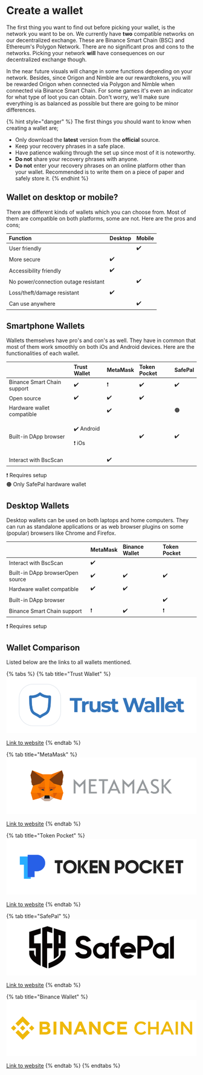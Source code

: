 # Create a wallet

The first thing you want to find out before picking your wallet, is the network you want to be on. We currently have **two** compatible networks on our decentralized exchange. These are Binance Smart Chain \(BSC\) and Ethereum's Polygon Network. There are no significant pros and cons to the networks. Picking your network **will** have consequences on our decentralized exchange though. 

In the near future visuals will change in some functions depending on your network. Besides, since Origon and Nimble are our rewardtokens, you will be rewarded Origon when connected via Polygon and Nimble when connected via Binance Smart Chain. For some games it's even an indicator for what type of loot you can obtain. Don't worry, we'll make sure everything is as balanced as possible but there are going to be minor differences.

{% hint style="danger" %}
The first things you should want to know when creating a wallet are;

* Only download the **latest** version from the **official** source.
* Keep your recovery phrases in a safe place.
* Have patience walking through the set up since most of it is noteworthy.
* **Do not** share your recovery phrases with anyone.
* **Do not** enter your recovery phrases on an online platform other than your wallet. Recommended is to write them on a piece of paper and safely store it.
{% endhint %}

## Wallet on desktop or mobile?

There are different kinds of wallets which you can choose from. Most of them are compatible on both platforms, some are not. Here are the pros and cons;

| Function | Desktop | Mobile |
| :--- | :--- | :--- |
| User friendly |  | ✔️ |
| More secure | ✔️ |  |
| Accessibility friendly | ✔️ |  |
| No power/connection outage resistant |  | ✔️ |
| Loss/theft/damage resistant | ✔️ |  |
| Can use anywhere |  | ✔️ |

## Smartphone Wallets

Wallets themselves have pro's and con's as well. They have in common that most of them work smoothly on both iOs and Android devices. Here are the functionalities of each wallet.

<table>
  <thead>
    <tr>
      <th style="text-align:left"></th>
      <th style="text-align:left">Trust Wallet</th>
      <th style="text-align:left">MetaMask</th>
      <th style="text-align:left">Token Pocket</th>
      <th style="text-align:left">SafePal</th>
    </tr>
  </thead>
  <tbody>
    <tr>
      <td style="text-align:left">Binance Smart Chain support</td>
      <td style="text-align:left">&#x2714;&#xFE0F;</td>
      <td style="text-align:left">&#x2757;&#xFE0F;</td>
      <td style="text-align:left">&#x2714;&#xFE0F;</td>
      <td style="text-align:left">&#x2714;&#xFE0F;</td>
    </tr>
    <tr>
      <td style="text-align:left">Open source</td>
      <td style="text-align:left">&#x2714;&#xFE0F;</td>
      <td style="text-align:left">&#x2714;&#xFE0F;</td>
      <td style="text-align:left">&#x2714;&#xFE0F;</td>
      <td style="text-align:left"></td>
    </tr>
    <tr>
      <td style="text-align:left">Hardware wallet compatible</td>
      <td style="text-align:left"></td>
      <td style="text-align:left">&#x2714;&#xFE0F;</td>
      <td style="text-align:left"></td>
      <td style="text-align:left">&#x1F7E0;</td>
    </tr>
    <tr>
      <td style="text-align:left">Built-in DApp browser</td>
      <td style="text-align:left">
        <p>&#x2714;&#xFE0F; Android</p>
        <p>&#x2757;&#xFE0F; iOs</p>
      </td>
      <td style="text-align:left"></td>
      <td style="text-align:left">&#x2714;&#xFE0F;</td>
      <td style="text-align:left">&#x2714;&#xFE0F;</td>
    </tr>
    <tr>
      <td style="text-align:left">Interact with BscScan</td>
      <td style="text-align:left"></td>
      <td style="text-align:left">&#x2714;&#xFE0F;</td>
      <td style="text-align:left"></td>
      <td style="text-align:left"></td>
    </tr>
  </tbody>
</table>

❗️ Requires setup  
🟠 Only SafePal hardware wallet

## Desktop Wallets

Desktop wallets can be used on both laptops and home computers. They can run as standalone applications or as web browser plugins on some \(popular\) browsers like Chrome and Firefox.

|  | MetaMask | Binance Wallet | Token Pocket |
| :--- | :--- | :--- | :--- |
| Interact with BscScan | ✔️ |  |  |
| Built-in DApp browserOpen source | ✔️ | ✔️ | ✔️ |
| Hardware wallet compatible | ✔️ | ✔️ |  |
| Built-in DApp browser |  |  | ✔️ |
| Binance Smart Chain support | ❗️ | ✔️ | ❗️ |

❗️ Requires setup

## Wallet Comparison

Listed below are the links to all wallets mentioned.

{% tabs %}
{% tab title="Trust Wallet" %}
![](../.gitbook/assets/image%20%283%29.png)

[Link to website](https://trustwallet.com/)
{% endtab %}

{% tab title="MetaMask" %}
![](../.gitbook/assets/image%20%287%29.png)

[Link to website](https://metamask.io/download.html)
{% endtab %}

{% tab title="Token Pocket" %}
![](../.gitbook/assets/image%20%289%29.png)

[Link to website](https://www.tokenpocket.pro/en/download/app)
{% endtab %}

{% tab title="SafePal" %}
![](../.gitbook/assets/image%20%281%29.png)

[Link to website](https://safepal.io/download)
{% endtab %}

{% tab title="Binance Wallet" %}
![](../.gitbook/assets/image%20%282%29.png)

[Link to website](https://www.binance.org/en)
{% endtab %}
{% endtabs %}

